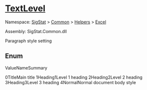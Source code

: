 # [TextLevel](./TextLevel.md)
Namespace: [SigStat]() > [Common](./../../README.md) > [Helpers](./../README.md) > [Excel](./README.md)

Assembly: SigStat.Common.dll


Paragraph style setting

##	Enum

ValueNameSummary

0TitleMain title
1Heading1Level 1 heading
2Heading2Level 2 heading
3Heading3Level 3 heading
4NormalNormal document body style


